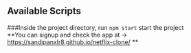 ## Available Scripts

###Inside the project directory, run `npm start` start the project
<br>
**You can signup and check the app at -> https://sandipanxlr8.github.io/netflix-clone/ **
